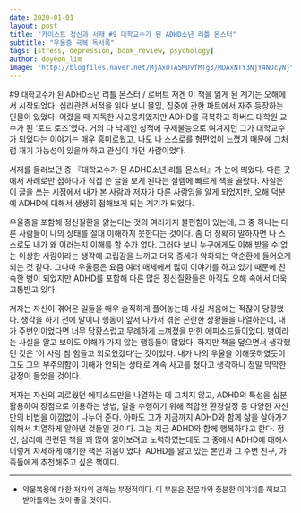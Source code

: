 ```yaml
---
date: 2020-01-01
layout: post
title: "카이스트 정신과 서재_#9 대학교수가 된 ADHD소년 리틀 몬스터"
subtitle: "우울증 극복 독서록"
tags: [stress, depression, book_review, psychology]
author: doyeon_lim
image: "http://blogfiles.naver.net/MjAxOTA5MDVfMTg3/MDAxNTY3NjY4NDcyNjYw.sJLhKR4_FWD0YJhaDvkQEt-5VZprXT6wRpCmS44ON1Qg.CKmQ9wini8xMarDjWjrxKYDYf3WL5UbN_pn9uE7sne4g.JPEG.138100/%C4%B8%C3%B3.JPG"
---
```


#9 <font size="-1">대학교수가 된 ADHD소년</font> 리틀 몬스터 / 로버트 저겐
이 책을 읽게 된 계기는 오해에서 시작되었다. 심리관련 서적을 읽다 보니 몰입, 집중에 관한 파트에서 자주 등장하는 인물이 있었다.  어렸을 때 지독한 사고뭉치였지만 ADHD를 극복하고 하버드 대학원 교수가 된 ‘토드 로즈’였다. 거의 다 낙제인 성적에 구제불능으로 여겨지던 그가 대학교수가 되었다는 이야기는 매우 흥미로웠고, 나도 나 스스로를 형편없이 느꼈기 때문에 그처럼 재기 가능성이 있을까 하고 관심이 가던 사람이었다. 

서재를 둘러보던 중 『대학교수가 된 ADHD소년 리틀 몬스터』가 눈에 띄었다. 다른 곳에서 사례로만 접하다가 직접 쓴 글을 보게 된다는 설렘에 빠르게 책을 골랐다. 사실은 이 글을 쓰는 시점에서 내가 본 사람과 저자가 다른 사람임을 알게 되었지만, 오해 덕분에 ADHD에 대해서 생생히 접해보게 되는 계기가 되었다.

우울증을 포함해 정신질환을 앓는다는 것의 여러가지 불편함이 있는데, 그 중 하나는 다른 사람들이 나의 상태를 절대 이해하지 못한다는 것이다. 좀 더 정확히 말하자면 나 스스로도 내가 왜 이러는지 이해를 할 수가 없다. 그러다 보니 누구에게도 이해 받을 수 없는 이상한 사람이라는 생각에 고립감을 느끼고 더욱 증세가 악화되는 악순환에 들어오게 되는 것 같다. 그나마 우울증은 요즘 여러 매체에서 많이 이야기를 하고 있기 때문에 친숙한 병이 되었지만 ADHD를 포함해 다른 많은 정신질환들은 아직도 오해 속에서 더욱 고통받고 있다. 

저자는 자신이 겪어온 일들을 매우 솔직하게 풀어놓는데 사실 처음에는 적잖이 당황했다. 생각을 하기 전에 말이나 행동이 앞서 나가서 겪은 곤란한 상황들을 나열하는데, 내가 주변인이었다면 너무 당황스럽고 무례하게 느껴졌을 만한 에피소드들이었다. 병이라는 사실을 알고 보아도 이해가 가지 않는 행동들이 많았다. 하지만 책을 덮으면서 생각했던 것은 ‘이 사람 참 힘들고 외로웠겠다’는 것이었다. 내가 나의 우울을 이해못하였듯이 그도 그의 부주의함이 이해가 안되는 상태로 계속 사고를 쳤다고 생각하니 정말 막막한 감정이 들었을 것이다.

저자는 자신의 괴로웠던 에피소드만을 나열하는 데 그치지 않고, ADHD의 특성을 십분 활용하여 장점으로 이용하는 방법, 일을 수행하기 위해 적합한 환경설정 등 다양한 자신만의 비법을 아낌없이 나누어 준다. 아마도 그가 지금까지 ADHD와 함께 삶을 살아가기 위해서 치열하게 알아낸 것들일 것이다. 그는 지금 ADHD와 함께 행복하다고 한다. 정신, 심리에 관련된 책을 꽤 많이 읽어보려고 노력하였는데도 그 중에서 ADHD에 대해서 이렇게 자세하게 얘기한 책은 처음이었다.    ADHD를 앓고 있는 본인과 그 주변 친구, 가족들에게 추천해주고 싶은 책이다.     

---
* <font size="-1">약물복용에 대한 저자의 견해는 부정적이다. 이 부분은 전문가와 충분한 이야기를 해보고 받아들이는 것이 좋을 것이다.</font>
